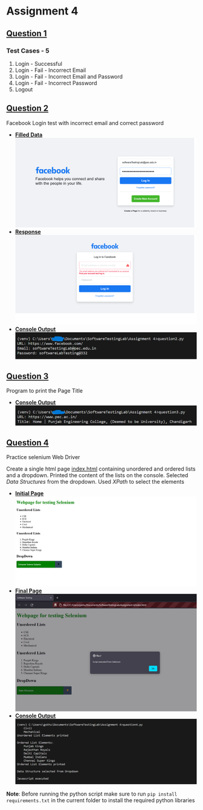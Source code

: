 # Assignment 4

## [Question 1](Question_1_Facebook.side)

### Test Cases - 5

1. Login - Successful
2. Login - Fail - Incorrect Email
3. Login - Fail - Incorrect Email and Password
4. Login - Fail - Incorrect Password
5. Logout

## [Question 2](question2.py)

Facebook Login test with incorrect email and correct password

- **[Filled Data](question2_FilledData.png)**
    ![Filled Data](question2_FilledData.png)
- **[Response](question2_UnableToLogin.png)**
    ![Response](question2_UnableToLogin.png)
- **[Console Output](question2_consoleOutput.png)**
    ![Console Output](question2_consoleOutput.png)

## [Question 3](question3.py)

Program to print the Page Title

- **[Console Output](question3_consoleOutput.png)**
    ![Console Output](question3_consoleOutput.png)

## [Question 4](question4.py)

Practice selenium Web Driver

Create a single html page [index.html](index.html) containing unordered and ordered lists and a dropdown. Printed the content of the lists on the console. Selected *Data Structures* from the dropdown. Used *XPath* to select the elements

- **[Initial Page](question4_Initial.png)**
    ![Initial Page](question4_Initial.png)
- **[Final Page](question4_Final.png)**
    ![Final Page](question4_Final.png)
- **[Console Output](question4_consoleOutput.png)**
    ![Console Output](question4_consoleOutput.png)

**Note**: Before running the python script make sure to run `pip install requirements.txt` in the current folder to install the required python libraries
